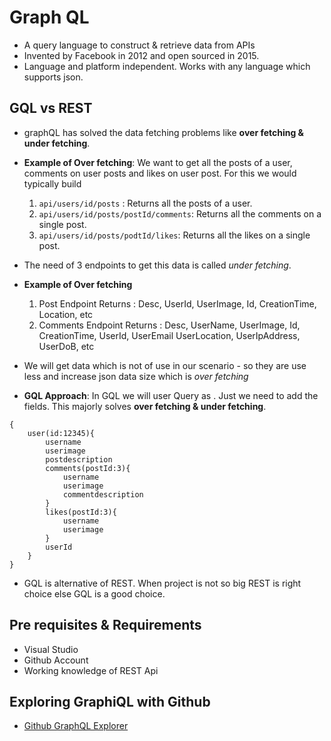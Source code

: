 # Graph QL 
* A query language to construct & retrieve data from APIs
* Invented by Facebook in 2012 and open sourced in 2015.
* Language and platform independent. Works with any language which supports json. 

## GQL vs REST
* graphQL has solved the data fetching problems like **over fetching & under fetching**.
* **Example of Over fetching**: We want to get all the posts of a user, comments on user posts and likes on user post. For this we would typically build
    1. `api/users/id/posts` : Returns all the posts of a user. 
    2. `api/users/id/posts/postId/comments`: Returns all the comments on a single post.
    3. `api/users/id/posts/podtId/likes`: Returns all the likes on a single post. 
* The need of 3 endpoints to get this data is called *under fetching*. 
* **Example of Over fetching**
    1. Post Endpoint Returns : Desc, UserId, UserImage, Id, CreationTime, Location, etc
    2. Comments Endpoint Returns : Desc, UserName, UserImage, Id, CreationTime, UserId, UserEmail UserLocation, UserIpAddress, UserDoB, etc
* We will get data which is not of use in our scenario - so they are use less and increase json data size which is *over fetching*

* **GQL Approach**: In GQL we will user Query as . Just we need to add the fields. This majorly solves **over fetching & under fetching**. 

```gql
{
    user(id:12345){
        username
        userimage
        postdescription
        comments(postId:3){
            username
            userimage
            commentdescription
        }
        likes(postId:3){
            username
            userimage
        }
        userId
    }
}
```
* GQL is alternative of REST. When project is not so big REST is right choice else GQL is a good choice. 

## Pre requisites & Requirements
* Visual Studio
* Github Account
* Working knowledge of REST Api

## Exploring GraphiQL with Github
* [Github GraphQL Explorer](https://docs.github.com/en/graphql/overview/explorer)

